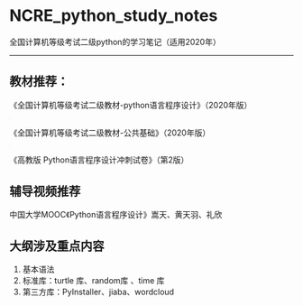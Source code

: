 # NCRE_python_study_notes
全国计算机等级考试二级python的学习笔记（适用2020年）

---

## 教材推荐：
《全国计算机等级考试二级教材-python语言程序设计》（2020年版）<br>

<img src="https://imagehosting626.oss-cn-beijing.aliyuncs.com/img/191240311.jpg" style="zoom:5%;" />

《全国计算机等级考试二级教材-公共基础》（2020年版）<br>

<img src="https://imagehosting626.oss-cn-beijing.aliyuncs.com/img/191240294.jpg" style="zoom:5%;" />

《高教版 Python语言程序设计冲刺试卷》（第2版）<br>



## 辅导视频推荐
中国大学MOOC《Python语言程序设计》嵩天、黄天羽、礼欣

## 大纲涉及重点内容

1. 基本语法
2. 标准库：turtle 库、random库 、time 库
3. 第三方库：PyInstaller、jiaba、wordcloud



